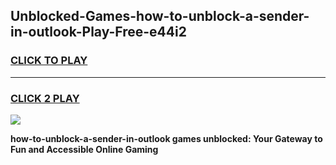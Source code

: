 
## Unblocked-Games-how-to-unblock-a-sender-in-outlook-Play-Free-e44i2
<h3>
<a href="https://premium76.site?title=how-to-unblock-a-sender-in-outlook&ref=23A">CLICK TO PLAY</a></h3>
<hr>

<h3>
<a href="https://premium76.site?title=how-to-unblock-a-sender-in-outlook&ref=23A">CLICK 2 PLAY</a>
  
</h3>

<a href="https://premium76.site?title=how-to-unblock-a-sender-in-outlook&ref=23A"><img src="https://clearcache.store/games.png"></a>


**how-to-unblock-a-sender-in-outlook games unblocked: Your Gateway to Fun and Accessible Online Gaming**
